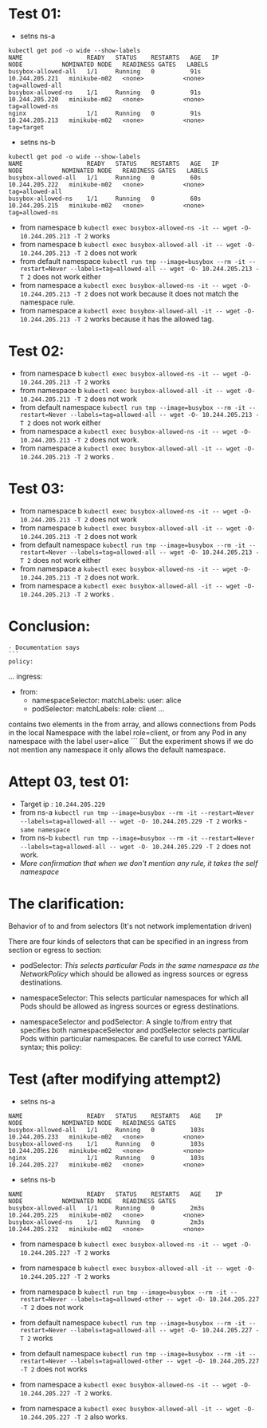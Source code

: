 # Test 01:
- setns ns-a
```
kubectl get pod -o wide --show-labels
NAME                  READY   STATUS    RESTARTS   AGE   IP               NODE           NOMINATED NODE   READINESS GATES   LABELS
busybox-allowed-all   1/1     Running   0          91s   10.244.205.221   minikube-m02   <none>           <none>            tag=allowed-all
busybox-allowed-ns    1/1     Running   0          91s   10.244.205.220   minikube-m02   <none>           <none>            tag=allowed-ns
nginx                 1/1     Running   0          91s   10.244.205.213   minikube-m02   <none>           <none>            tag=target
```
- setns ns-b
```
kubectl get pod -o wide --show-labels
NAME                  READY   STATUS    RESTARTS   AGE   IP               NODE           NOMINATED NODE   READINESS GATES   LABELS
busybox-allowed-all   1/1     Running   0          60s   10.244.205.222   minikube-m02   <none>           <none>            tag=allowed-all
busybox-allowed-ns    1/1     Running   0          60s   10.244.205.215   minikube-m02   <none>           <none>            tag=allowed-ns
```
- from namespace b `kubectl exec busybox-allowed-ns -it -- wget -O- 10.244.205.213 -T 2` works
- from namespace b `kubectl exec busybox-allowed-all -it -- wget -O- 10.244.205.213 -T 2` does not work
- from default namespace `kubectl run tmp --image=busybox --rm -it --restart=Never --labels=tag=allowed-all -- wget -O- 10.244.205.213 -T 2` does not work either
- from namespace a `kubectl exec busybox-allowed-ns -it -- wget -O- 10.244.205.213 -T 2` does not work because it does not match the namespace rule.
- from namespace a  `kubectl exec busybox-allowed-all -it -- wget -O- 10.244.205.213 -T 2` works because it has the allowed tag.

# Test 02:

- from namespace b `kubectl exec busybox-allowed-ns -it -- wget -O- 10.244.205.213 -T 2` works
- from namespace b `kubectl exec busybox-allowed-all -it -- wget -O- 10.244.205.213 -T 2` does not work
- from default namespace `kubectl run tmp --image=busybox --rm -it --restart=Never --labels=tag=allowed-all -- wget -O- 10.244.205.213 -T 2` does not work either
- from namespace a `kubectl exec busybox-allowed-ns -it -- wget -O- 10.244.205.213 -T 2` does not work.
- from namespace a  `kubectl exec busybox-allowed-all -it -- wget -O- 10.244.205.213 -T 2` works .

# Test 03:

- from namespace b `kubectl exec busybox-allowed-ns -it -- wget -O- 10.244.205.213 -T 2` does not work
- from namespace b `kubectl exec busybox-allowed-all -it -- wget -O- 10.244.205.213 -T 2` does not work
- from default namespace `kubectl run tmp --image=busybox --rm -it --restart=Never --labels=tag=allowed-all -- wget -O- 10.244.205.213 -T 2` does not work either
- from namespace a `kubectl exec busybox-allowed-ns -it -- wget -O- 10.244.205.213 -T 2` does not work.
- from namespace a  `kubectl exec busybox-allowed-all -it -- wget -O- 10.244.205.213 -T 2` works .

# Conclusion:
    - Documentation says 
    ```
    policy:

  ...
  ingress:
  - from:
    - namespaceSelector:
        matchLabels:
          user: alice
    - podSelector:
        matchLabels:
          role: client
  ...

contains two elements in the from array, and allows connections from Pods in the local Namespace with the label role=client, or from any Pod in any namespace with the label user=alice
    ```
    But the experiment shows if we do not mention any namespace it only allows the default namespace.

# Attept 03, test 01:
- Target ip : `10.244.205.229`
- from ns-a `kubectl run tmp --image=busybox --rm -it --restart=Never --labels=tag=allowed-all -- wget -O- 10.244.205.229 -T 2` works - `same namespace`
- from ns-b `kubectl run tmp --image=busybox --rm -it --restart=Never --labels=tag=allowed-all -- wget -O- 10.244.205.229 -T 2` does not work.
- *More confirmation that when we don't mention any rule, it takes the self namespace*

# The clarification:
Behavior of to and from selectors (It's not network implementation driven)

There are four kinds of selectors that can be specified in an ingress from section or egress to section:

- podSelector: *This selects particular Pods in the same namespace as the NetworkPolicy* which should be allowed as ingress sources or egress destinations.

- namespaceSelector: This selects particular namespaces for which all Pods should be allowed as ingress sources or egress destinations.

- namespaceSelector and podSelector: A single to/from entry that specifies both namespaceSelector and podSelector selects particular Pods within particular namespaces. Be careful to use correct YAML syntax; this policy:

# Test (after modifying attempt2)
- setns ns-a
```
NAME                  READY   STATUS    RESTARTS   AGE    IP               NODE           NOMINATED NODE   READINESS GATES
busybox-allowed-all   1/1     Running   0          103s   10.244.205.233   minikube-m02   <none>           <none>
busybox-allowed-ns    1/1     Running   0          103s   10.244.205.226   minikube-m02   <none>           <none>
nginx                 1/1     Running   0          103s   10.244.205.227   minikube-m02   <none>           <none>
```
- setns ns-b
```
NAME                  READY   STATUS    RESTARTS   AGE    IP               NODE           NOMINATED NODE   READINESS GATES
busybox-allowed-all   1/1     Running   0          2m3s   10.244.205.225   minikube-m02   <none>           <none>
busybox-allowed-ns    1/1     Running   0          2m3s   10.244.205.232   minikube-m02   <none>           <none>
```
- from namespace b `kubectl exec busybox-allowed-ns -it -- wget -O- 10.244.205.227 -T 2` works
- from namespace b `kubectl exec busybox-allowed-all -it -- wget -O- 10.244.205.227 -T 2` works
- from namespace b `kubectl run tmp --image=busybox --rm -it --restart=Never --labels=tag=allowed-other -- wget -O- 10.244.205.227 -T 2` does not work

- from default namespace `kubectl run tmp --image=busybox --rm -it --restart=Never --labels=tag=allowed-all -- wget -O- 10.244.205.227 -T 2`  works
- from default namespace `kubectl run tmp --image=busybox --rm -it --restart=Never --labels=tag=allowed-other -- wget -O- 10.244.205.227 -T 2` does not works

- from namespace a `kubectl exec busybox-allowed-ns -it -- wget -O- 10.244.205.227 -T 2` works.
- from namespace a  `kubectl exec busybox-allowed-all -it -- wget -O- 10.244.205.227 -T 2` also works.
